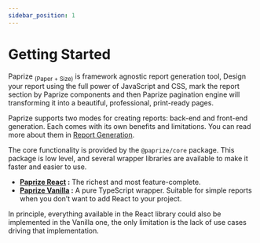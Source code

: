 ```yaml
---
sidebar_position: 1
---
```


# Getting Started

Paprize <sub>(Paper + Size)</sub> is framework agnostic report generation tool, Design your report using the full power of JavaScript and CSS, mark the report section by Paprize components and then Paprize pagination engine will transforming it into a beautiful, professional, print-ready pages.

Paprize supports two modes for creating reports: back-end and front-end generation. Each comes with its own benefits and limitations. You can read more about them in [Report Generation](/report-generation.md).

The core functionality is provided by the `@paprize/core` package. This package is low level, and several wrapper libraries are available to make it faster and easier to use.

- **[Paprize React](/react/quick-start.md) :** The richest and most feature-complete.
- **[Paprize Vanilla](/vanilla/quick-start.md) :** A pure TypeScript wrapper. Suitable for simple reports when you don’t want to add React to your project.

In principle, everything available in the React library could also be implemented in the Vanilla one, the only limitation is the lack of use cases driving that implementation.
